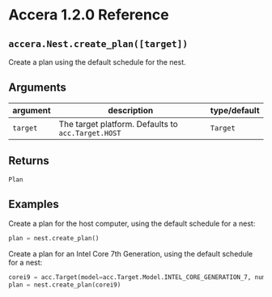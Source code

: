 [//]: # (Project: Accera)
[//]: # (Version: 1.2.0)

# Accera 1.2.0 Reference

## `accera.Nest.create_plan([target])`
Create a plan using the default schedule for the nest.

## Arguments

argument | description | type/default
--- | --- | ---
`target` | The target platform. Defaults to `acc.Target.HOST` | `Target`

## Returns
`Plan`

## Examples

Create a plan for the host computer, using the default schedule for a nest:

```python
plan = nest.create_plan()
```

Create a plan for an Intel Core 7th Generation, using the default schedule for a nest:

```python
corei9 = acc.Target(model=acc.Target.Model.INTEL_CORE_GENERATION_7, num_threads=44)
plan = nest.create_plan(corei9)
```


<div style="page-break-after: always;"></div>
